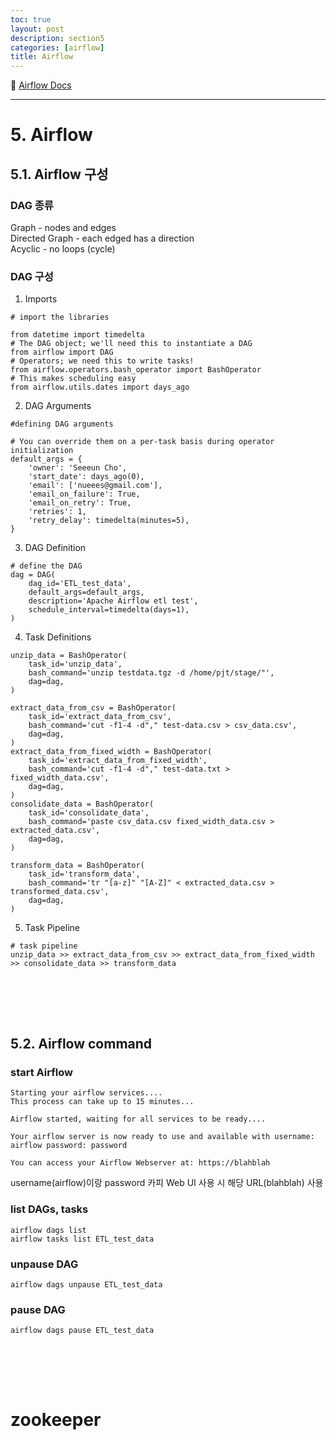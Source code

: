 ```yaml
---
toc: true
layout: post
description: section5
categories: [airflow]
title: Airflow
---
```

 
📎 [Airflow Docs](https://airflow.apache.org/docs/)

---


# 5. Airflow 

## 5.1. Airflow 구성

### DAG 종류  

Graph - nodes and edges  
Directed Graph - each edged has a direction  
Acyclic - no loops (cycle)  

### DAG 구성

1) Imports  
```
# import the libraries

from datetime import timedelta
# The DAG object; we'll need this to instantiate a DAG
from airflow import DAG
# Operators; we need this to write tasks!
from airflow.operators.bash_operator import BashOperator
# This makes scheduling easy
from airflow.utils.dates import days_ago
```

2) DAG Arguments  
```
#defining DAG arguments

# You can override them on a per-task basis during operator initialization
default_args = {
    'owner': 'Seeeun Cho',
    'start_date': days_ago(0),
    'email': ['nueees@gmail.com'],
    'email_on_failure': True,
    'email_on_retry': True,
    'retries': 1,
    'retry_delay': timedelta(minutes=5),
}
```

3) DAG Definition  
```
# define the DAG
dag = DAG(
    dag_id='ETL_test_data',
    default_args=default_args,
    description='Apache Airflow etl test',
    schedule_interval=timedelta(days=1),
)
```

4) Task Definitions  

```
unzip_data = BashOperator(
    task_id='unzip_data',
    bash_command='unzip testdata.tgz -d /home/pjt/stage/"',
    dag=dag,
)
```

```
extract_data_from_csv = BashOperator(
    task_id='extract_data_from_csv',
    bash_command='cut -f1-4 -d"," test-data.csv > csv_data.csv',
    dag=dag,
)
extract_data_from_fixed_width = BashOperator(
    task_id='extract_data_from_fixed_width',
    bash_command='cut -f1-4 -d"," test-data.txt > fixed_width_data.csv',
    dag=dag,
)
consolidate_data = BashOperator(
    task_id='consolidate_data',
    bash_command='paste csv_data.csv fixed_width_data.csv > extracted_data.csv',
    dag=dag,
)
```

```
transform_data = BashOperator(
    task_id='transform_data',
    bash_command='tr "[a-z]" "[A-Z]" < extracted_data.csv > transformed_data.csv',
    dag=dag,
)
```


5) Task Pipeline  
```
# task pipeline
unzip_data >> extract_data_from_csv >> extract_data_from_fixed_width >> consolidate_data >> transform_data
```


<br><br>
---
## 5.2. Airflow command

### start Airflow
```
Starting your airflow services....
This process can take up to 15 minutes...
      
Airflow started, waiting for all services to be ready....
      
Your airflow server is now ready to use and available with username: airflow password: password

You can access your Airflow Webserver at: https://blahblah
```
username(airflow)이랑 password 카피
Web UI 사용 시 해당 URL(blahblah) 사용


### list DAGs, tasks  
```
airflow dags list
airflow tasks list ETL_test_data
```

### unpause DAG  
```
airflow dags unpause ETL_test_data
```

### pause DAG  
```
airflow dags pause ETL_test_data
```


<br><br>
---

# zookeeper
